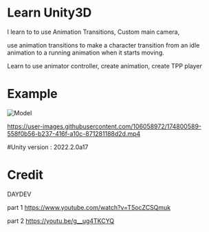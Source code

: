 # Learn Unity3D

I learn to to use Animation Transitions, Custom main camera,

use animation transitions to make a character transition from an idle animation to a running animation when it starts moving.

Learn to use animator controller, create animation, create TPP player

# Example

![Model](https://user-images.githubusercontent.com/106058972/174800644-27fa547c-6d87-427f-9d86-80ebd2e7399d.png)

https://user-images.githubusercontent.com/106058972/174800589-558f0b56-b237-416f-a10c-871281188d2d.mp4


#Unity version : 2022.2.0a17


# Credit

DAYDEV 

part 1 https://www.youtube.com/watch?v=T5ocZCSQmuk

part 2 https://youtu.be/g__ug4TKCYQ
